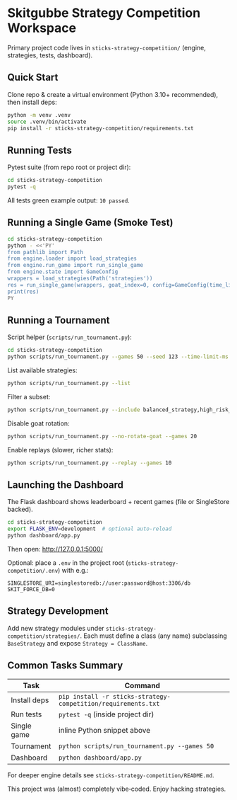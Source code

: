 Skitgubbe Strategy Competition Workspace
========================================

Primary project code lives in `sticks-strategy-competition/` (engine, strategies, tests, dashboard).

Quick Start
-----------
Clone repo & create a virtual environment (Python 3.10+ recommended), then install deps:

```bash
python -m venv .venv
source .venv/bin/activate
pip install -r sticks-strategy-competition/requirements.txt
```

Running Tests
-------------
Pytest suite (from repo root or project dir):
```bash
cd sticks-strategy-competition
pytest -q
```
All tests green example output: `10 passed`.

Running a Single Game (Smoke Test)
----------------------------------
```bash
cd sticks-strategy-competition
python - <<'PY'
from pathlib import Path
from engine.loader import load_strategies
from engine.run_game import run_single_game
from engine.state import GameConfig
wrappers = load_strategies(Path('strategies'))
res = run_single_game(wrappers, goat_index=0, config=GameConfig(time_limit_ms=80))
print(res)
PY
```

Running a Tournament
--------------------
Script helper (`scripts/run_tournament.py`):
```bash
cd sticks-strategy-competition
python scripts/run_tournament.py --games 50 --seed 123 --time-limit-ms 60
```
List available strategies:
```bash
python scripts/run_tournament.py --list
```
Filter a subset:
```bash
python scripts/run_tournament.py --include balanced_strategy,high_risk_strategy,conservative_strategy --games 30
```
Disable goat rotation:
```bash
python scripts/run_tournament.py --no-rotate-goat --games 20
```
Enable replays (slower, richer stats):
```bash
python scripts/run_tournament.py --replay --games 10
```

Launching the Dashboard
-----------------------
The Flask dashboard shows leaderboard + recent games (file or SingleStore backed).
```bash
cd sticks-strategy-competition
export FLASK_ENV=development  # optional auto-reload
python dashboard/app.py
```
Then open: http://127.0.0.1:5000/

Optional: place a `.env` in the project root (`sticks-strategy-competition/.env`) with e.g.:
```
SINGLESTORE_URI=singlestoredb://user:password@host:3306/db
SKIT_FORCE_DB=0
```

Strategy Development
--------------------
Add new strategy modules under `sticks-strategy-competition/strategies/`. Each must define a class (any name) subclassing `BaseStrategy` and expose `Strategy = ClassName`.

Common Tasks Summary
--------------------
| Task | Command |
|------|---------|
| Install deps | `pip install -r sticks-strategy-competition/requirements.txt` |
| Run tests | `pytest -q` (inside project dir) |
| Single game | inline Python snippet above |
| Tournament | `python scripts/run_tournament.py --games 50` |
| Dashboard | `python dashboard/app.py` |

For deeper engine details see `sticks-strategy-competition/README.md`.

This project was (almost) completely vibe‑coded. Enjoy hacking strategies.
